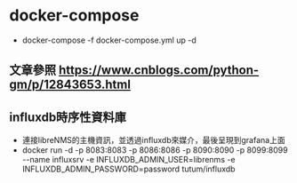 # docker-compose
- docker-compose -f docker-compose.yml up -d

## 文章參照 https://www.cnblogs.com/python-gm/p/12843653.html

## influxdb時序性資料庫
- 連接libreNMS的主機資訊，並透過influxdb來媒介，最後呈現到grafana上面
- docker run -d -p 8083:8083 -p 8086:8086 -p 8090:8090 -p 8099:8099 --name influxsrv -e INFLUXDB_ADMIN_USER=librenms -e INFLUXDB_ADMIN_PASSWORD=password tutum/influxdb
